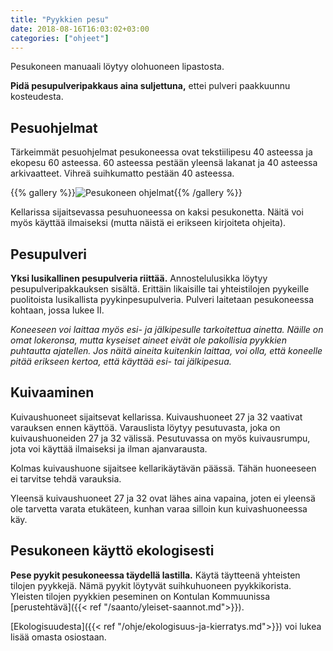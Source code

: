 ```yaml
---
title: "Pyykkien pesu"
date: 2018-08-16T16:03:02+03:00
categories: ["ohjeet"]
---
```

Pesukoneen manuaali löytyy olohuoneen lipastosta.

**Pidä pesupulveripakkaus aina suljettuna,** ettei pulveri paakkuunnu kosteudesta.

## Pesuohjelmat
Tärkeimmät pesuohjelmat pesukoneessa ovat tekstiilipesu 40 asteessa ja ekopesu 60 asteessa. 60 asteessa pestään yleensä lakanat ja 40 asteessa arkivaatteet. Vihreä suihkumatto pestään 40 asteessa.

{{% gallery %}}![Pesukoneen ohjelmat](/img/washing-machine.jpg){{% /gallery %}}

Kellarissa sijaitsevassa pesuhuoneessa on kaksi pesukonetta. Näitä voi myös käyttää ilmaiseksi (mutta näistä ei erikseen kirjoiteta ohjeita).

## Pesupulveri
**Yksi lusikallinen pesupulveria riittää.** Annostelulusikka löytyy pesupulveripakkauksen sisältä. Erittäin likaisille tai yhteistilojen pyykeille puolitoista lusikallista pyykinpesupulveria. Pulveri laitetaan pesukoneessa kohtaan, jossa lukee II.

*Koneeseen voi laittaa myös esi- ja jälkipesulle tarkoitettua ainetta. Näille on omat lokeronsa, mutta kyseiset aineet eivät ole pakollisia pyykkien puhtautta ajatellen. Jos näitä aineita kuitenkin laittaa, voi olla, että koneelle pitää erikseen kertoa, että käyttää esi- tai jälkipesua.*

## Kuivaaminen
Kuivaushuoneet sijaitsevat kellarissa. Kuivaushuoneet 27 ja 32 vaativat varauksen ennen käyttöä. Varauslista löytyy pesutuvasta, joka on kuivaushuoneiden 27 ja 32 välissä. Pesutuvassa on myös kuivausrumpu, jota voi käyttää ilmaiseksi ja ilman ajanvarausta.

Kolmas kuivaushuone sijaitsee kellarikäytävän päässä. Tähän huoneeseen ei tarvitse tehdä varauksia.

Yleensä kuivaushuoneet 27 ja 32 ovat lähes aina vapaina, joten ei yleensä ole tarvetta varata etukäteen, kunhan varaa silloin kun kuivashuoneessa käy.

## Pesukoneen käyttö ekologisesti
**Pese pyykit pesukoneessa täydellä lastilla.** Käytä täytteenä yhteisten tilojen pyykkejä. Nämä pyykit löytyvät suihkuhuoneen pyykkikorista. Yleisten tilojen pyykkien peseminen on Kontulan Kommuunissa [perustehtävä]({{< ref "/saanto/yleiset-saannot.md">}}).

[Ekologisuudesta]({{< ref "/ohje/ekologisuus-ja-kierratys.md">}}) voi lukea lisää omasta osiostaan.
